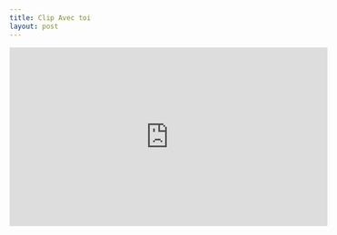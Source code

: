 ```yaml
---
title: Clip Avec toi
layout: post
---
```

<iframe width="560" height="315" src="https://www.youtube.com/embed/13lbUcTpjVI?si=4j70R2Z_vukOPVmz" title="YouTube video player" frameborder="0" allow="accelerometer; autoplay; clipboard-write; encrypted-media; gyroscope; picture-in-picture; web-share" referrerpolicy="strict-origin-when-cross-origin" allowfullscreen></iframe>
